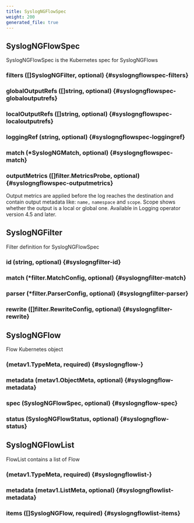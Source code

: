 ```yaml
---
title: SyslogNGFlowSpec
weight: 200
generated_file: true
---
```


## SyslogNGFlowSpec

SyslogNGFlowSpec is the Kubernetes spec for SyslogNGFlows

### filters ([]SyslogNGFilter, optional) {#syslogngflowspec-filters}


### globalOutputRefs ([]string, optional) {#syslogngflowspec-globaloutputrefs}


### localOutputRefs ([]string, optional) {#syslogngflowspec-localoutputrefs}


### loggingRef (string, optional) {#syslogngflowspec-loggingref}


### match (*SyslogNGMatch, optional) {#syslogngflowspec-match}


### outputMetrics ([]filter.MetricsProbe, optional) {#syslogngflowspec-outputmetrics}

Output metrics are applied before the log reaches the destination and contain output metadata like: `name,` `namespace` and `scope`. Scope shows whether the output is a local or global one. Available in Logging operator version 4.5 and later. 



## SyslogNGFilter

Filter definition for SyslogNGFlowSpec

### id (string, optional) {#syslogngfilter-id}


### match (*filter.MatchConfig, optional) {#syslogngfilter-match}


### parser (*filter.ParserConfig, optional) {#syslogngfilter-parser}


### rewrite ([]filter.RewriteConfig, optional) {#syslogngfilter-rewrite}



## SyslogNGFlow

Flow Kubernetes object

###  (metav1.TypeMeta, required) {#syslogngflow-}


### metadata (metav1.ObjectMeta, optional) {#syslogngflow-metadata}


### spec (SyslogNGFlowSpec, optional) {#syslogngflow-spec}


### status (SyslogNGFlowStatus, optional) {#syslogngflow-status}



## SyslogNGFlowList

FlowList contains a list of Flow

###  (metav1.TypeMeta, required) {#syslogngflowlist-}


### metadata (metav1.ListMeta, optional) {#syslogngflowlist-metadata}


### items ([]SyslogNGFlow, required) {#syslogngflowlist-items}



